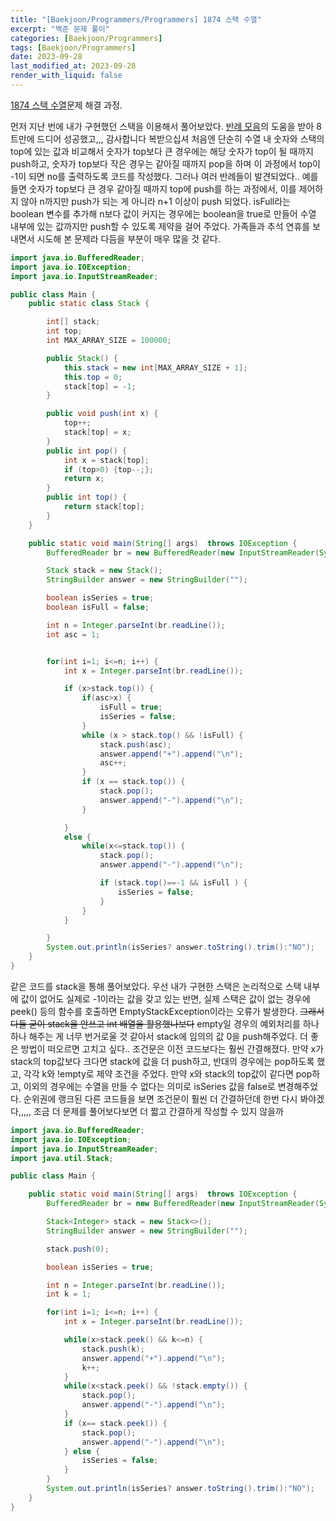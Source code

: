 ```yaml
---
title: "[Baekjoon/Programmers/Programmers] 1874 스택 수열"
excerpt: "백준 문제 풀이"
categories: [Baekjoon/Programmers]
tags: [Baekjoon/Programmers]
date: 2023-09-28
last_modified_at: 2023-09-28
render_with_liquid: false
---
```


[1874 스택 수열](https://www.acmicpc.net/problem/1874)문제 해결 과정.

먼저 지난 번에 내가 구현했던 스택을 이용해서 풀어보았다.
[반례 모음](https://www.acmicpc.net/board/view/107419)의 도움을 받아 8트만에 드디어 성공했고,,, 감사합니다 복받으십셔
처음엔 단순히 수열 내 숫자와 스택의 top에 있는 값과 비교해서 숫자가 top보다 큰 경우에는 해당 숫자가 top이 될 때까지 push하고, 숫자가 top보다 작은 경우는 같아질 때까지 pop을 하며 이 과정에서 top이 -1이 되면 no를 출력하도록 코드를 작성했다.
그러나 여러 반례들이 발견되었다.. 예를 들면 숫자가 top보다 큰 경우 같아질 때까지 top에 push를 하는 과정에서, 이를 제어하지 않아 n까지만 push가 되는 게 아니라 n+1 이상이 push 되었다. isFull라는 boolean 변수를 추가해 n보다 값이 커지는 경우에는 boolean을 true로 만들어 수열 내부에 있는 값까지만 push할 수 있도록 제약을 걸어 주었다.
가족들과 추석 연휴를 보내면서 시도해 본 문제라 다듬을 부분이 매우 많을 것 같다.

```java
import java.io.BufferedReader;
import java.io.IOException;
import java.io.InputStreamReader;

public class Main {
    public static class Stack {

        int[] stack;
        int top;
        int MAX_ARRAY_SIZE = 100000;

        public Stack() {
            this.stack = new int[MAX_ARRAY_SIZE + 1];
            this.top = 0;
            stack[top] = -1;
        }

        public void push(int x) {
            top++;
            stack[top] = x;
        }
        public int pop() {
            int x = stack[top];
            if (top>0) {top--;};
            return x;
        }
        public int top() {
            return stack[top];
        }
    }

    public static void main(String[] args)  throws IOException {
        BufferedReader br = new BufferedReader(new InputStreamReader(System.in));

        Stack stack = new Stack();
        StringBuilder answer = new StringBuilder("");

        boolean isSeries = true;
        boolean isFull = false;

        int n = Integer.parseInt(br.readLine());
        int asc = 1;


        for(int i=1; i<=n; i++) {
            int x = Integer.parseInt(br.readLine());

            if (x>stack.top()) {
                if(asc>x) {
                    isFull = true;
                    isSeries = false;
                }
                while (x > stack.top() && !isFull) {
                    stack.push(asc);
                    answer.append("+").append("\n");
                    asc++;
                }
                if (x == stack.top()) {
                    stack.pop();
                    answer.append("-").append("\n");
                }

            }
            else {
                while(x<=stack.top()) {
                    stack.pop();
                    answer.append("-").append("\n");

                    if (stack.top()==-1 && isFull ) {
                        isSeries = false;
                    }
                }
            }

        }
        System.out.println(isSeries? answer.toString().trim():"NO");
    }
}
```

같은 코드를 stack을 통해 풀어보았다. 우선 내가 구현한 스택은 논리적으로 스택 내부에 값이 없어도 실제로 -1이라는 값을 갖고 있는 반면, 실제 스택은 값이 없는 경우에 peek() 등의 함수를 호출하면 EmptyStackException이라는 오류가 발생한다.
~~그래서 다들 굳이 stack을 안쓰고 int 배열을 활용했나보다~~ empty일 경우의 예외처리를 하나하나 해주는 게 너무 번거로울 것 같아서 stack에 임의의 값 0을 push해주었다. 더 좋은 방법이 떠오르면 고치고 싶다..
조건문은 이전 코드보다는 훨씬 간결해졌다. 만약 x가 stack의 top값보다 크다면 stack에 값을 더 push하고, 반대의 경우에는 pop하도록 했고, 각각 k와 !empty로 제약 조건을 주었다. 만약 x와 stack의 top값이 같다면 pop하고, 이외의 경우에는 수열을 만들 수 없다는 의미로 isSeries 값을 false로 변경해주었다.
순위권에 랭크된 다른 코드들을 보면 조건문이 훨씬 더 간결하던데 한번 다시 봐야겠다,,,,, 조금 더 문제를 풀어보다보면 더 짧고 간결하게 작성할 수 있지 않을까


```java
import java.io.BufferedReader;
import java.io.IOException;
import java.io.InputStreamReader;
import java.util.Stack;

public class Main {

    public static void main(String[] args)  throws IOException {
        BufferedReader br = new BufferedReader(new InputStreamReader(System.in));

        Stack<Integer> stack = new Stack<>();
        StringBuilder answer = new StringBuilder("");

        stack.push(0);

        boolean isSeries = true;

        int n = Integer.parseInt(br.readLine());
        int k = 1;

        for(int i=1; i<=n; i++) {
            int x = Integer.parseInt(br.readLine());

            while(x>stack.peek() && k<=n) {
                stack.push(k);
                answer.append("+").append("\n");
                k++;
            }
            while(x<stack.peek() && !stack.empty()) {
                stack.pop();
                answer.append("-").append("\n");
            }
            if (x== stack.peek()) {
                stack.pop();
                answer.append("-").append("\n");
            } else {
                isSeries = false;
            }
        }
        System.out.println(isSeries? answer.toString().trim():"NO");
    }
}
```